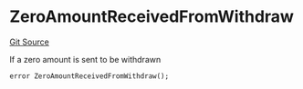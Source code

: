 # ZeroAmountReceivedFromWithdraw
[Git Source](https://github.com/FloorDAO/floor-v2/blob/fd4de86a192de96d73fe2e56a84ec542b57b1c69/src/contracts/strategies/BaseStrategy.sol)

If a zero amount is sent to be withdrawn


```solidity
error ZeroAmountReceivedFromWithdraw();
```

